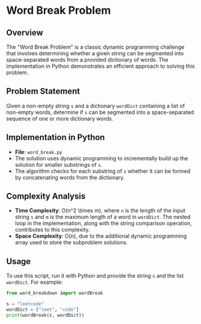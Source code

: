 # Word Break Problem

## Overview
The "Word Break Problem" is a classic dynamic programming challenge that involves determining whether a given string can be segmented into space-separated words from a provided dictionary of words. The implementation in Python demonstrates an efficient approach to solving this problem.

## Problem Statement
Given a non-empty string `s` and a dictionary `wordDict` containing a list of non-empty words, determine if `s` can be segmented into a space-separated sequence of one or more dictionary words.

## Implementation in Python
- **File**: `word_break.py`
- The solution uses dynamic programming to incrementally build up the solution for smaller substrings of `s`.
- The algorithm checks for each substring of `s` whether it can be formed by concatenating words from the dictionary.

## Complexity Analysis
- **Time Complexity**: O(n^2 \times m), where `n` is the length of the input string `s` and `m` is the maximum length of a word in `wordDict`. The nested loop in the implementation, along with the string comparison operation, contributes to this complexity.
- **Space Complexity**: O(n), due to the additional dynamic programming array used to store the subproblem solutions.

## Usage
To use this script, run it with Python and provide the string `s` and the list `wordDict`. For example:
```python
from word_breakdown import wordBreak

s = "leetcode"
wordDict = ["leet", "code"]
print(wordBreak(s, wordDict))
```
